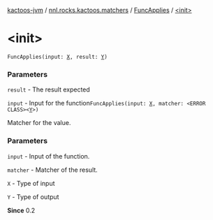 [kactoos-jvm](../../index.md) / [nnl.rocks.kactoos.matchers](../index.md) / [FuncApplies](index.md) / [&lt;init&gt;](./-init-.md)

# &lt;init&gt;

`FuncApplies(input: `[`X`](index.md#X)`, result: `[`Y`](index.md#Y)`)`

### Parameters

`result` - The result expected

`input` - Input for the function`FuncApplies(input: `[`X`](index.md#X)`, matcher: <ERROR CLASS><`[`Y`](index.md#Y)`>)`

Matcher for the value.

### Parameters

`input` - Input of the function.

`matcher` - Matcher of the result.

`X` - Type of input

`Y` - Type of output

**Since**
0.2

